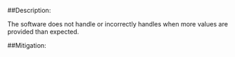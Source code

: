 ##Description:

The software does not handle or incorrectly handles when more values are provided than expected.



##Mitigation:
